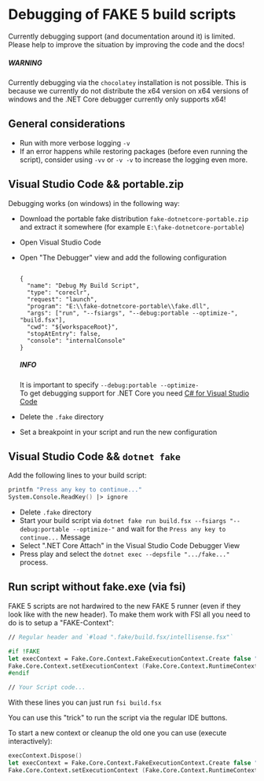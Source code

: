 # Debugging of FAKE 5 build scripts

Currently debugging support (and documentation around it) is limited. Please help to improve the situation by improving the code and the docs!

<div class="alert alert-warning">
    <h5>WARNING</h5>
    <p>Currently debugging via the <code>chocolatey</code> installation is not possible. This is because we currently do not distribute the x64 version on x64 versions of windows and the .NET Core debugger currently only supports x64!</p>
</div>


## General considerations

- Run with more verbose logging `-v`
- If an error happens while restoring packages (before even running the script), consider using `-vv` or `-v -v` to increase the logging even more.

## Visual Studio Code && portable.zip

Debugging works (on windows) in the following way:

- Download the portable fake distribution `fake-dotnetcore-portable.zip` and extract it somewhere (for example `E:\fake-dotnetcore-portable`)
- Open Visual Studio Code
- Open "The Debugger" view and add the following configuration

  <pre><code class="lang-json">
  {
    "name": "Debug My Build Script",
    "type": "coreclr",
    "request": "launch",
    "program": "E:\\fake-dotnetcore-portable\\fake.dll",
    "args": ["run", "--fsiargs", "--debug:portable --optimize-", "build.fsx"],
    "cwd": "${workspaceRoot}",
    "stopAtEntry": false,
    "console": "internalConsole"
  }
  </code></pre>
  <div class="alert alert-info">
     <h5>INFO</h5>
     <p>It is important to specify <code>--debug:portable --optimize-</code><br>
     To get debugging support for .NET Core you need <a href="https://github.com/OmniSharp/omnisharp-vscode">C# for Visual Studio Code</a> 
     </p>
  </div>

- Delete the `.fake` directory
- Set a breakpoint in your script and run the new configuration

## Visual Studio Code && `dotnet fake`

Add the following lines to your build script:

```fsharp
printfn "Press any key to continue..."
System.Console.ReadKey() |> ignore
```

- Delete `.fake` directory
- Start your build script via `dotnet fake run build.fsx --fsiargs "--debug:portable --optimize-"` and wait for the `Press any key to continue...` Message
- Select ".NET Core Attach" in the Visual Studio Code Debugger View
- Press play and select the `dotnet exec --depsfile ".../fake..."` process.

## Run script without fake.exe (via fsi)

FAKE 5 scripts are not hardwired to the new FAKE 5 runner (even if they look like with the new header). To make them work with FSI all you need to do is to setup a "FAKE-Context":

```fsharp
// Regular header and `#load ".fake/build.fsx/intellisense.fsx"`

#if !FAKE
let execContext = Fake.Core.Context.FakeExecutionContext.Create false "build.fsx" []
Fake.Core.Context.setExecutionContext (Fake.Core.Context.RuntimeContext.Fake execContext)
#endif

// Your Script code...
```

With these lines you can just run `fsi build.fsx`

You can use this "trick" to run the script via the regular IDE buttons.

To start a new context or cleanup the old one you can use (execute interactively):

```fsharp
execContext.Dispose()
let execContext = Fake.Core.Context.FakeExecutionContext.Create false "build.fsx" []
Fake.Core.Context.setExecutionContext (Fake.Core.Context.RuntimeContext.Fake execContext)
```

